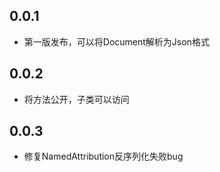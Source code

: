 ## 0.0.1

* 第一版发布，可以将Document解析为Json格式

## 0.0.2

* 将方法公开，子类可以访问

## 0.0.3

* 修复NamedAttribution反序列化失败bug